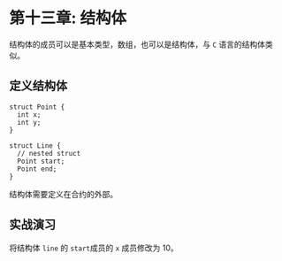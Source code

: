# 第十三章: 结构体

结构体的成员可以是基本类型，数组，也可以是结构体，与 `C` 语言的结构体类似。

## 定义结构体

```
struct Point {
  int x;
  int y;
}

struct Line {
  // nested struct
  Point start;
  Point end;
}
```

结构体需要定义在合约的外部。

## 实战演习

将结构体 `line` 的 `start`成员的 `x` 成员修改为 10。